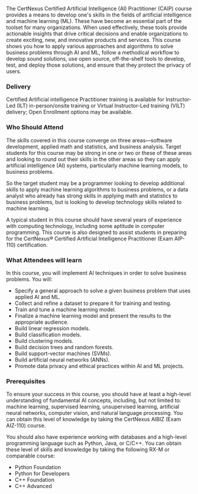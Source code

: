<!-- CAIP-->



The CertNexus Certified Artificial Intelligence (AI) Practitioner (CAIP) course provides a means to develop one's skills in the fields of artificial intelligence and machine learning (ML). These have become an essential part of the toolset for many organizations. When used effectively, these tools provide actionable insights that drive critical decisions and enable organizations to create exciting, new, and innovative products and services. This course shows you how to apply various approaches and algorithms to solve business problems through AI and ML, follow a methodical workflow to develop sound solutions, use open source, off-the-shelf tools to develop, test, and deploy those solutions, and ensure that they protect the privacy of users.

### Delivery

Certified Artificial intelligence Practitioner training is available for Instructor-Led (ILT) in-person/onsite training or Virtual Instructor-Led training (VILT) delivery; Open Enrollment options may be available.


### Who Should Attend

The skills covered in this course converge on three areas—software development, applied math and statistics, and business analysis. Target students for this course may be strong in one or two or these of these areas and looking to round out their skills in the other areas so they can apply artificial intelligence (AI) systems, particularly machine learning models, to business problems.

So the target student may be a programmer looking to develop additional skills to apply machine learning algorithms to business problems, or a data analyst who already has strong skills in applying math and statistics to business problems, but is looking to develop technology skills related to machine learning.

A typical student in this course should have several years of experience with computing technology, including some aptitude in computer programming.
This course is also designed to assist students in preparing for the CertNexus® Certified Artificial Intelligence Practitioner (Exam AIP-110) certification.

### What Attendees will learn

In this course, you will implement AI techniques in order to solve business problems. You will:

- Specify a general approach to solve a given business problem that uses applied AI and ML.
- Collect and refine a dataset to prepare it for training and testing.
- Train and tune a machine learning model.
- Finalize a machine learning model and present the results to the appropriate audience.
- Build linear regression models.
- Build classification models.
- Build clustering models.
- Build decision trees and random forests.
- Build support-vector machines (SVMs).
- Build artificial neural networks (ANNs).
- Promote data privacy and ethical practices within AI and ML projects.

### Prerequisites

To ensure your success in this course, you should have at least a high-level understanding of fundamental AI concepts, including, but not limited to: machine learning, supervised learning, unsupervised learning, artificial neural networks, computer vision, and natural language processing. You can obtain this level of knowledge by taking the CertNexus AIBIZ (Exam AIZ-110) course.

You should also have experience working with databases and a high-level programming language such as Python, Java, or C/C++. You can obtain these level of skills and knowledge by taking the following RX-M or comparable course:

- Python Foundation
- Python for Developers
- C++ Foundation
- C++ Advanced
